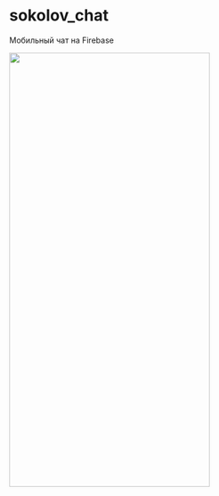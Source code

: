 # sokolov_chat

Мобильный чат на Firebase

<img src="https://github.com/SokolovAndr/sokolov_chat/blob/main/demonstration.gif" width="360" height="780"/>

